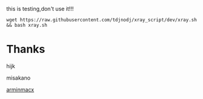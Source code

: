 this is testing,don't use it!!!
```shell
wget https://raw.githubusercontent.com/tdjnodj/xray_script/dev/xray.sh && bash xray.sh
```

# Thanks

hijk

misakano

[arminmacx](https://github.com/arminmacx/)
